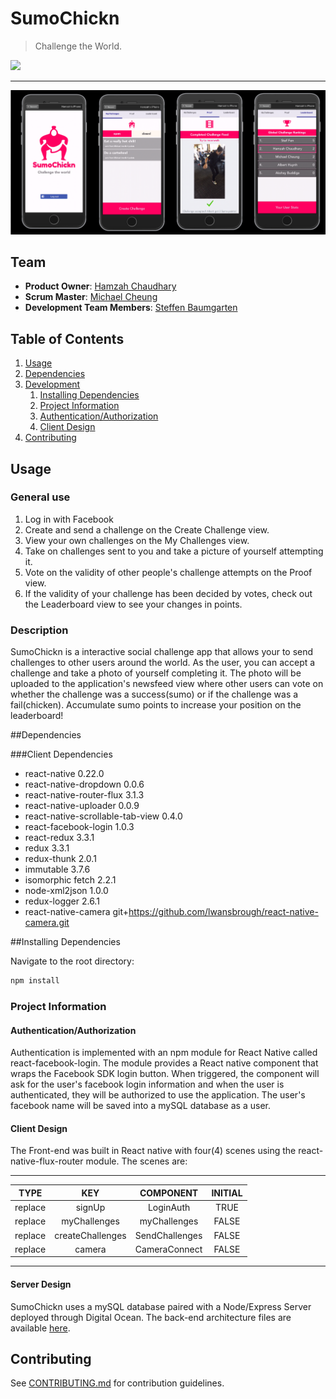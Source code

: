 # SumoChickn

> Challenge the World.

<img src = 'https://github.com/Nondescript-Cheese/SumoChickn/blob/master/sumochickn.gif'>
<hr>
<img src = 'https://github.com/Nondescript-Cheese/SumoChickn/blob/master/sumochickn%20screenshot.png'>

## Team

  - __Product Owner__: [Hamzah Chaudhary](https://github.com/hamzahc1)
  - __Scrum Master__: [Michael Cheung](https://github.com/m6cheung)
  - __Development Team Members__: [Steffen Baumgarten](https://github.com/SteffenBerlin)

## Table of Contents

1. [Usage](#Usage)
1. [Dependencies](#dependencies)
1. [Development](#development)
    1. [Installing Dependencies](#installing-dependencies)
    1. [Project Information](#project-details)
      1. [Authentication/Authorization](#authentication/authorization)
      1. [Client Design](#client-design)
1. [Contributing](#contributing)

## Usage

### General use
1. Log in with Facebook
2. Create and send a challenge on the Create Challenge view.
3. View your own challenges on the My Challenges view.
4. Take on challenges sent to you and take a picture of yourself attempting it.
5. Vote on the validity of other people's challenge attempts on the Proof view.
6. If the validity of your challenge has been decided by votes, check out the Leaderboard view to see your changes in points.

### Description
SumoChickn is a interactive social challenge app that allows your to send challenges to other users around the world. As the user, 
you can accept a challenge and take a photo of yourself completing it. The photo will be uploaded to the application's newsfeed
view where other users can vote on whether the challenge was a success(sumo) or if the challenge was a fail(chicken). Accumulate
sumo points to increase your position on the leaderboard!

##Dependencies

###Client Dependencies
- react-native 0.22.0
- react-native-dropdown 0.0.6
- react-native-router-flux 3.1.3
- react-native-uploader 0.0.9
- react-native-scrollable-tab-view 0.4.0
- react-facebook-login 1.0.3
- react-redux 3.3.1
- redux 3.3.1
- redux-thunk 2.0.1
- immutable 3.7.6
- isomorphic fetch 2.2.1
- node-xml2json 1.0.0
- redux-logger 2.6.1
- react-native-camera git+https://github.com/lwansbrough/react-native-camera.git


##Installing Dependencies

Navigate to the root directory:

```sh
npm install
```

### Project Information

#### Authentication/Authorization

Authentication is implemented with an npm module for React Native called react-facebook-login. The module
provides a React native component that wraps the Facebook SDK login button. When triggered, the component
will ask for the user's facebook login information and when the user is authenticated, they will be
authorized to use the application. The user's facebook name will be saved into a mySQL database as a user.

#### Client Design

The Front-end was built in React native with four(4) scenes using the react-native-flux-router module. The scenes are:

 ------------------------------------------------------------------------
| TYPE      | KEY                   | COMPONENT           | INITIAL      |
|:---------:|:---------------------:|:-------------------:|:------------:|
| replace   | signUp                | LoginAuth           | TRUE         | 
| replace   | myChallenges          | myChallenges        | FALSE        | 
| replace   | createChallenges      | SendChallenges      | FALSE        | 
| replace   | camera                | CameraConnect       | FALSE        | 
 ------------------------------------------------------------------------

#### Server Design

SumoChickn uses a mySQL database paired with a Node/Express Server deployed through Digital Ocean. The back-end architecture files are available [here](https://github.com/Nondescript-Cheese/SumoChickn-Server).


## Contributing

See [CONTRIBUTING.md](CONTRIBUTING.md) for contribution guidelines.












